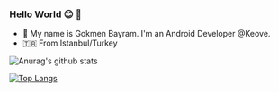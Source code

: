 ### Hello World 😊 👋

- 🌱 My name is Gokmen Bayram. I'm an Android Developer @Keove. 
- 🇹🇷 From Istanbul/Turkey


![Anurag's github stats](https://github-readme-stats.vercel.app/api?username=gokmenbayram&count_private=true&theme=dracula)

[![Top Langs](https://github-readme-stats.vercel.app/api/top-langs/?username=gokmenbayram)](https://github.com/gokmenbayram/github-readme-stats)


<!--
**gokmenbayram/gokmenbayram** is a ✨ _special_ ✨ repository because its `README.md` (this file) appears on your GitHub profile.

Here are some ideas to get you started:

- 🔭 I’m currently working on ...
- 🌱 I’m currently learning ...
- 👯 I’m looking to collaborate on ...
- 🤔 I’m looking for help with ...
- 💬 Ask me about ...
- 📫 How to reach me: ...
- 😄 Pronouns: ...
- ⚡ Fun fact: ...
-->
